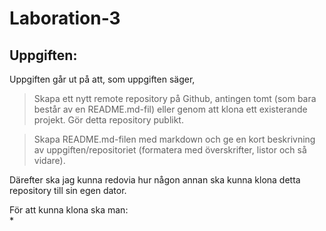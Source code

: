 # Laboration-3
## Uppgiften:
Uppgiften går ut på att, som uppgiften säger,  
>Skapa ett nytt remote repository på Github, antingen tomt (som bara består av en README.md-fil) eller genom att klona ett existerande projekt. Gör detta repository publikt.

> Skapa README.md-filen med markdown och ge en kort beskrivning av uppgiften/repositoriet (formatera med överskrifter, listor och så vidare).

Därefter ska jag kunna redovia hur någon annan ska kunna klona detta repository till sin egen dator.

För att kunna klona ska man:  
* 
